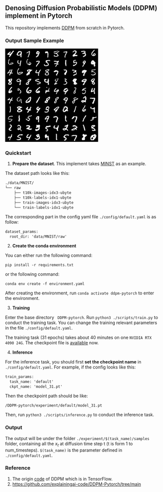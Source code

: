 ## Denosing Diffusion Probabilistic Models (DDPM) implement in Pytorch

This repository implements [DDPM](https://arxiv.org/abs/2006.11239) from scratch in Pytorch.

### Output Sample Example

 ![x0_0](./assets/x0_0.png)

### Quickstart

1. **Prepare the dataset**. This implement takes [MINST](https://yann.lecun.com/exdb/mnist/) as an example.

The dataset path looks like this:

```
./data/MNIST/
└── raw
   	├── t10k-images-idx3-ubyte
   	├── t10k-labels-idx1-ubyte
    ├── train-images-idx3-ubyte
   	└── train-labels-idx1-ubyte
```

The corresponding part in the config yaml file `./config/default.yaml` is as follow:

```
dataset_params:
  root_dir: 'data/MNIST/raw'
```



2. **Create the conda environment**

You can either run the following command:

```
pip install -r requirements.txt
```

or the following command:

```
conda env create -f environment.yaml
```

After creating the environment, run `conda activate ddpm-pytorch` to enter the environment.



3. **Training**

Enter the base directory ` DDPM-pytorch`. Run `python3 ./scripts/train.py` to conduct the training task. You can change the training relevant parameters in the file `./config/default.yaml`.

The training task (31 epochs) takes about 40 minutes on one `NVIDIA RTX 4090 24G`. The checkpoint file is [available](https://cloud.tsinghua.edu.cn/d/10d12a84cafc40e89f5a/) now.



4. **Inference**

For the inference task, you should first **set the checkpoint name** in `./config/default.yaml`. For example, if the config looks like this:

```
train_params:
  task_name: 'default'
  ckpt_name: 'model_31.pt'
```

Then the checkpoint path should be like:

```
/DDPM-pytorch/experiment/default/model_31.pt
```

Then, run `python3 ./scripts/inference.py` to conduct the inference task.



### Output

The output will be under the folder `./experiment/$(task_name)/samples` folder, containing all the $x_{t}$ at diffusion time step t (t is form 1 to num_timesteps). `$(task_name)` is the parameter defined in `./config/default.yaml`.



### Reference

1. The origin [code](https://github.com/hojonathanho/diffusion) of DDPM which is in TensorFlow.
2. https://github.com/explainingai-code/DDPM-Pytorch/tree/main

